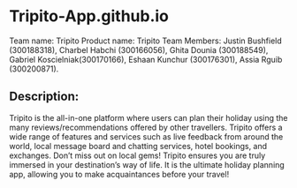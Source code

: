 # Tripito-App.github.io

Team name: Tripito
Product name: Tripito
Team Members: Justin Bushfield (300188318), Charbel Habchi (300166056), Ghita Dounia (300188549), Gabriel Koscielniak(300170166), Eshaan Kunchur (300176301), Assia Rguib (300200871).

## Description:
Tripito is the all-in-one platform where users can plan their holiday using the many reviews/recommendations offered by other travellers. Tripito offers a wide range of features and services such as live feedback from around the world, local message board and chatting services, hotel bookings, and exchanges.  Don’t miss out on local gems! Tripito ensures you are truly immersed in your destination’s way of life. It is the ultimate holiday planning app, allowing you to make acquaintances before your travel! 
